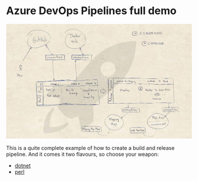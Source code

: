 # Azure DevOps Pipelines full demo

![Pipeline architecture](images/diagram.jpg)

This is a quite complete example of how to create a build and release pipeline. And it comes it two flavours, so choose your weapon:

* [dotnet](https://github.com/capside/azure-devops-workshop/tree/dotnet)
* [perl](https://github.com/capside/azure-devops-workshop/tree/perl)